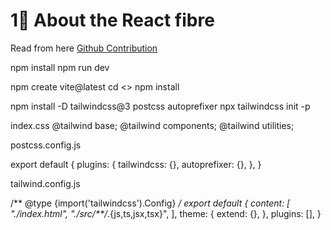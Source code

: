 # 1🚀 About the React fibre 
Read from here
[Github Contribution](https://github.com/acdlite/react-fiber-architecture)


npm install
npm run dev


npm create vite@latest
cd <> npm install


npm install -D tailwindcss@3 postcss autoprefixer
npx tailwindcss init -p

index.css
@tailwind base;
@tailwind components;
@tailwind utilities;

postcss.config.js

export default {
  plugins: {
    tailwindcss: {},
    autoprefixer: {},
  },
}

tailwind.config.js

/** @type {import('tailwindcss').Config} */
export default {
  content: [
    "./index.html",
    "./src/**/*.{js,ts,jsx,tsx}",
  ],
  theme: {
    extend: {},
  },
  plugins: [],
}